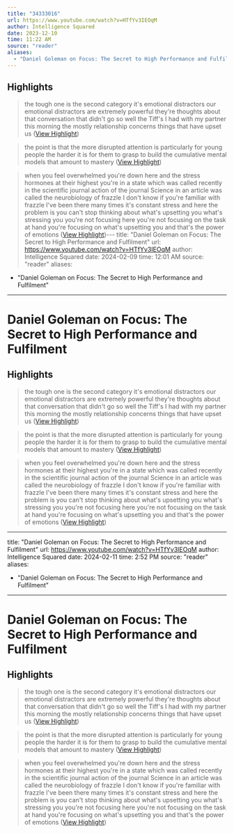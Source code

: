 ```yaml
---
title: "34333016"
url: https://www.youtube.com/watch?v=HTfYv3IEOqM
author: Intelligence Squared
date: 2023-12-10
time: 11:22 AM
source: "reader"
aliases:
  - "Daniel Goleman on Focus: The Secret to High Performance and Fulfilment"
---
```

## Highlights
> the tough one is the second category it's emotional distractors our emotional distractors
> are extremely powerful they're thoughts about that conversation that didn't go so well the Tiff's I had with my partner this morning the mostly relationship concerns things that have upset us ([View Highlight](https://read.readwise.io/read/01hfmf9g87gmgw9x2k47jqkxw4))

> the point is that the more
> disrupted attention is particularly for young people the harder it is for them to grasp to build the cumulative mental models that amount to mastery ([View Highlight](https://read.readwise.io/read/01hfmfb3y3hy24pfnqq1sv7djk))

> when you feel overwhelmed you're down here and the stress hormones at their highest you're in a state which was called recently in the scientific journal action of the journal Science in an article was called the neurobiology of frazzle I don't know if you're familiar with frazzle I've
> been there many times it's constant stress and here the problem is you can't stop thinking about what's upsetting you what's stressing you you're not focusing here you're not focusing on the task at hand you're focusing on what's upsetting you and that's the power of emotions ([View Highlight](https://read.readwise.io/read/01hfmffeqf9rs7ex393ezkrqy9))---
title: "Daniel Goleman on Focus: The Secret to High Performance and Fulfilment"
url: https://www.youtube.com/watch?v=HTfYv3IEOqM
author: Intelligence Squared
date: 2024-02-09
time: 12:01 AM
source: "reader"
aliases:
  - "Daniel Goleman on Focus: The Secret to High Performance and Fulfilment"
---
# Daniel Goleman on Focus: The Secret to High Performance and Fulfilment

## Highlights
> the tough one is the second category it's emotional distractors our emotional distractors
> are extremely powerful they're thoughts about that conversation that didn't go so well the Tiff's I had with my partner this morning the mostly relationship concerns things that have upset us ([View Highlight](https://read.readwise.io/read/01hfmf9g87gmgw9x2k47jqkxw4))

> the point is that the more
> disrupted attention is particularly for young people the harder it is for them to grasp to build the cumulative mental models that amount to mastery ([View Highlight](https://read.readwise.io/read/01hfmfb3y3hy24pfnqq1sv7djk))

> when you feel overwhelmed you're down here and the stress hormones at their highest you're in a state which was called recently in the scientific journal action of the journal Science in an article was called the neurobiology of frazzle I don't know if you're familiar with frazzle I've
> been there many times it's constant stress and here the problem is you can't stop thinking about what's upsetting you what's stressing you you're not focusing here you're not focusing on the task at hand you're focusing on what's upsetting you and that's the power of emotions ([View Highlight](https://read.readwise.io/read/01hfmffeqf9rs7ex393ezkrqy9))

---
title: "Daniel Goleman on Focus: The Secret to High Performance and Fulfilment"
url: https://www.youtube.com/watch?v=HTfYv3IEOqM
author: Intelligence Squared
date: 2024-02-11
time: 2:52 PM
source: "reader"
aliases:
  - "Daniel Goleman on Focus: The Secret to High Performance and Fulfilment"
---
# Daniel Goleman on Focus: The Secret to High Performance and Fulfilment

## Highlights
> the tough one is the second category it's emotional distractors our emotional distractors
> are extremely powerful they're thoughts about that conversation that didn't go so well the Tiff's I had with my partner this morning the mostly relationship concerns things that have upset us ([View Highlight](https://read.readwise.io/read/01hfmf9g87gmgw9x2k47jqkxw4))

> the point is that the more
> disrupted attention is particularly for young people the harder it is for them to grasp to build the cumulative mental models that amount to mastery ([View Highlight](https://read.readwise.io/read/01hfmfb3y3hy24pfnqq1sv7djk))

> when you feel overwhelmed you're down here and the stress hormones at their highest you're in a state which was called recently in the scientific journal action of the journal Science in an article was called the neurobiology of frazzle I don't know if you're familiar with frazzle I've
> been there many times it's constant stress and here the problem is you can't stop thinking about what's upsetting you what's stressing you you're not focusing here you're not focusing on the task at hand you're focusing on what's upsetting you and that's the power of emotions ([View Highlight](https://read.readwise.io/read/01hfmffeqf9rs7ex393ezkrqy9))

